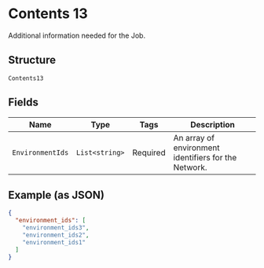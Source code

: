 
# Contents 13

Additional information needed for the Job.

## Structure

`Contents13`

## Fields

| Name | Type | Tags | Description |
|  --- | --- | --- | --- |
| `EnvironmentIds` | `List<string>` | Required | An array of environment identifiers for the Network. |

## Example (as JSON)

```json
{
  "environment_ids": [
    "environment_ids3",
    "environment_ids2",
    "environment_ids1"
  ]
}
```

